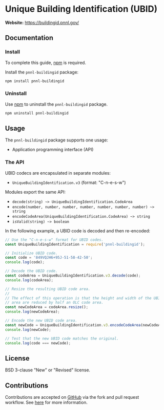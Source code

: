 # Unique Building Identification (UBID)

**Website:** https://buildingid.pnnl.gov/

## Documentation

### Install

To complete this guide, [npm](https://www.npmjs.com/) is required.

Install the `pnnl-buildingid` package:
```bash
npm install pnnl-buildingid
```

### Uninstall

Use [npm](https://www.npmjs.com/) to uninstall the `pnnl-buildingid` package.
```bash
npm uninstall pnnl-buildingid
```

## Usage

The `pnnl-buildingid` package supports one usage:
* Application programming interface (API)

### The API

UBID codecs are encapsulated in separate modules:
* `UniqueBuildingIdentification.v3` (format: "C-n-e-s-w")

Modules export the same API:
* `decode(string) ~> UniqueBuildingIdentification.CodeArea`
* `encode(number, number, number, number, number, number, number) ~> string`
* `encodeCodeArea(UniqueBuildingIdentification.CodeArea) ~> string`
* `isValid(string) ~> boolean`

In the following example, a UBID code is decoded and then re-encoded:

```javascript
// Use the "C-n-e-s-w" format for UBID codes.
const UniqueBuildingIdentification = require('pnnl-buildingid');

// Initialize UBID code.
const code = '849VQJH6+95J-51-58-42-50';
console.log(code);

// Decode the UBID code.
const codeArea = UniqueBuildingIdentification.v3.decode(code);
console.log(codeArea);

// Resize the resulting UBID code area.
//
// The effect of this operation is that the height and width of the UBID code
// area are reduced by half an OLC code area.
const newCodeArea = codeArea.resize();
console.log(newCodeArea);

// Encode the new UBID code area.
const newCode = UniqueBuildingIdentification.v3.encodeCodeArea(newCodeArea);
console.log(newCode);

// Test that the new UBID code matches the original.
console.log(code === newCode);
```

## License

BSD 3-clause "New" or "Revised" license.

## Contributions

Contributions are accepted on [GitHub](https://github.com/) via the fork and pull request workflow. See [here](https://help.github.com/articles/using-pull-requests/) for more information.

